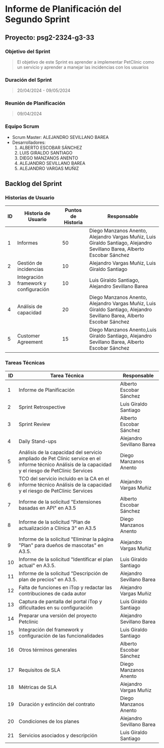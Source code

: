 # Informe de Planificación del Segundo Sprint

## Proyecto: psg2-2324-g3-33

### Objetivo del Sprint
> El objetivo de este Sprint es aprender a implementar PetClinic como un servicio y aprender a manejar las incidencias con los usuarios

### Duración del Sprint
> 20/04/2024 - 09/05/2024

### Reunión de Planificación
> 09/04/2024

### Equipo Scrum
- Scrum Master: ALEJANDRO SEVILLANO BAREA
- Desarrolladores:
  1. ALBERTO ESCOBAR SÁNCHEZ
  2. LUIS GIRALDO SANTIAGO
  3. DIEGO MANZANOS ANENTO
  4. ALEJANDRO SEVILLANO BAREA
  5. ALEJANDRO VARGAS MUÑIZ

## Backlog del Sprint

### Historias de Usuario
| ID | Historia de Usuario |    Puntos de Historia   | Responsable |
|----|--------------------------|--------------------|-------------|
| 1 | Informes      |    50     |  Diego Manzanos Anento, Alejandro Vargas Muñiz, Luis Giraldo Santiago, Alejandro Sevillano Barea, Alberto Escobar Sánchez  |
| 2 | Gestión de incidencias    |    10     | Alejandro Vargas Muñiz, Luis Giraldo Santiago|
| 3 | Integración framework y configuración|    10     | Luis Giraldo Santiago, Alejandro Sevillano Barea|
| 4 | Análisis de capacidad      |    20     |  Diego Manzanos Anento, Alejandro Vargas Muñiz, Luis Giraldo Santiago, Alejandro Sevillano Barea, Alberto Escobar Sánchez  |
| 5 | Customer Agreement|    15     | Diego Manzanos Anento,Luis Giraldo Santiago, Alejandro Sevillano Barea, Alberto Escobar Sánchez|



### Tareas Técnicas
| ID | Tarea Técnica          | Responsable |
|----|------------------------|-------------|
| 1  | Informe de Planificación  | Alberto Escobar Sánchez    |
| 2  | Sprint Retrospective | Luis Giraldo Santiago    |
| 3  | Sprint Review | Alberto Escobar Sánchez    |
| 4  | Daily Stand-ups | Alejandro Sevillano Barea    |
| 5  | Análisis de la capacidad del servicio ampliado de Pet Clinic service en el informe técnico Análisis de la capacidad y el riesgo de PetClinic Services | Diego Manzanos Anento    |
| 6  | TCO del servicio incluido en la CA en el informe técnico Análisis de la capacidad y el riesgo de PetClinic Services |  Alejandro Vargas Muñiz |
| 7  | Informe de la solicitud "Extensiones basadas en API" en A3.5  | Alberto Escobar Sánchez  |
| 8  | Informe de la solicitud "Plan de actualización a Clínica 3" en A3.5 | Diego Manzanos Anento    |
| 9  |  Informe de la solicitud "Eliminar la página "Plan" para dueños de mascotas" en A3.5. | Alejandro Vargas Muñiz  |
| 10  |  Informe de la solicitud "Identificar el plan actual" en A3.5. | Luis Giraldo Santiago  |
| 11  | Informe de la solicitud "Descripción de plan de precios" en A3.5. | Alejandro Sevillano Barea   |
| 12  |  Falta de funciones en iTop y redactar las contribuciones de cada autor | Alejandro Vargas Muñiz   |
| 13  | Captura de pantalla del portal iTop y dificultades en su configuración | Luis Giraldo Santiago  |
| 14  | Preparar una versión del proyecto Petclinic | Alejandro Sevillano Barea   |
| 15  | Integración del framework y configuración de las funcionalidades | Luis Giraldo Santiago  |
| 16  | Otros términos generales | Alberto Escobar Sánchez  |
| 17  |  Requisitos de SLA | Diego Manzanos Anento    |
| 18  | Métricas de SLA | Alejandro Vargas Muñiz    |
| 19  | Duración y extinción del contrato | Diego Manzanos Anento    |
| 20  | Condiciones de los planes | Alejandro Sevillano Barea  |
| 21  | Servicios asociados y descripción  | Luis Giraldo Santiago   |